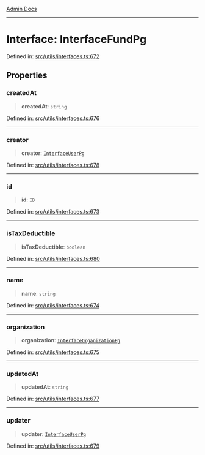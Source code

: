[Admin Docs](/)

***

# Interface: InterfaceFundPg

Defined in: [src/utils/interfaces.ts:672](https://github.com/PalisadoesFoundation/talawa-admin/blob/main/src/utils/interfaces.ts#L672)

## Properties

### createdAt

> **createdAt**: `string`

Defined in: [src/utils/interfaces.ts:676](https://github.com/PalisadoesFoundation/talawa-admin/blob/main/src/utils/interfaces.ts#L676)

***

### creator

> **creator**: [`InterfaceUserPg`](InterfaceUserPg.md)

Defined in: [src/utils/interfaces.ts:678](https://github.com/PalisadoesFoundation/talawa-admin/blob/main/src/utils/interfaces.ts#L678)

***

### id

> **id**: `ID`

Defined in: [src/utils/interfaces.ts:673](https://github.com/PalisadoesFoundation/talawa-admin/blob/main/src/utils/interfaces.ts#L673)

***

### isTaxDeductible

> **isTaxDeductible**: `boolean`

Defined in: [src/utils/interfaces.ts:680](https://github.com/PalisadoesFoundation/talawa-admin/blob/main/src/utils/interfaces.ts#L680)

***

### name

> **name**: `string`

Defined in: [src/utils/interfaces.ts:674](https://github.com/PalisadoesFoundation/talawa-admin/blob/main/src/utils/interfaces.ts#L674)

***

### organization

> **organization**: [`InterfaceOrganizationPg`](InterfaceOrganizationPg.md)

Defined in: [src/utils/interfaces.ts:675](https://github.com/PalisadoesFoundation/talawa-admin/blob/main/src/utils/interfaces.ts#L675)

***

### updatedAt

> **updatedAt**: `string`

Defined in: [src/utils/interfaces.ts:677](https://github.com/PalisadoesFoundation/talawa-admin/blob/main/src/utils/interfaces.ts#L677)

***

### updater

> **updater**: [`InterfaceUserPg`](InterfaceUserPg.md)

Defined in: [src/utils/interfaces.ts:679](https://github.com/PalisadoesFoundation/talawa-admin/blob/main/src/utils/interfaces.ts#L679)

